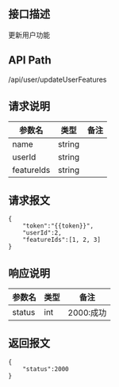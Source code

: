 ## 接口描述
更新用户功能
## API Path
/api/user/updateUserFeatures
## 请求说明
|参数名       |类型    |备注             |
|-------------|--------|-----------------|
|name         |string  |                 |
|userId       |string  |                 |
|featureIds   |string  |                 |
## 请求报文
    {
    	"token":"{{token}}",
    	"userId":2,
    	"featureIds":[1, 2, 3]
    }
## 响应说明
|参数名   |类型    |备注             |
|---------|--------|-----------------|
|status   |int     |2000:成功        |
## 返回报文
	{
		"status":2000	
	}
